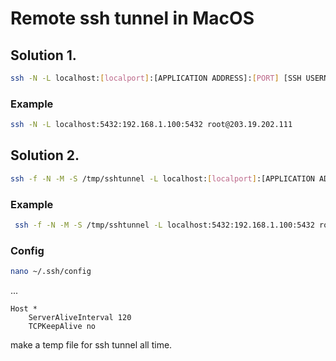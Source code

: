 # Remote ssh tunnel in MacOS

## Solution 1.
```bash
ssh -N -L localhost:[localport]:[APPLICATION ADDRESS]:[PORT] [SSH USERNAME]@[SSH ADDRESS]
```

### Example
```bash
ssh -N -L localhost:5432:192.168.1.100:5432 root@203.19.202.111
```

## Solution 2.
```bash
ssh -f -N -M -S /tmp/sshtunnel -L localhost:[localport]:[APPLICATION ADDRESS]:[PORT] [SSH USERNAME]@[SSH ADDRESS]
```

### Example
```bash
 ssh -f -N -M -S /tmp/sshtunnel -L localhost:5432:192.168.1.100:5432 root@203.19.202.111
```

### Config
```bash
nano ~/.ssh/config
```
...
```
Host *
    ServerAliveInterval 120
    TCPKeepAlive no
```
make a temp file for ssh tunnel all time.

